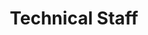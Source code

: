 ---
page_id: Technical Staff
layout: profiles
permalink: /technical-staff/
title: Technical Staff
description: 
nav: false
nav_order: 4


profiles:
  # if you want to include more than one profile, just replicate the following block
  - align: left
    image: tuwenqiang.jpg
    content: about_tu.md
    image_circular: false # crops the image to make it circular
    more_info: 

---